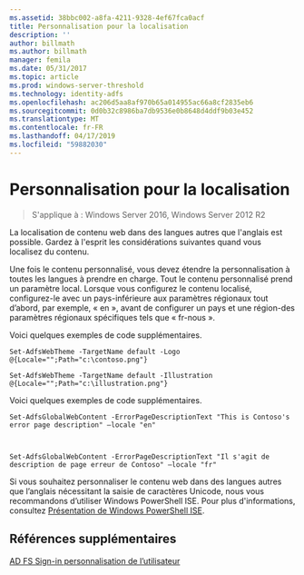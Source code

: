 ```yaml
---
ms.assetid: 38bbc002-a8fa-4211-9328-4ef67fca0acf
title: Personnalisation pour la localisation
description: ''
author: billmath
ms.author: billmath
manager: femila
ms.date: 05/31/2017
ms.topic: article
ms.prod: windows-server-threshold
ms.technology: identity-adfs
ms.openlocfilehash: ac206d5aa8af970b65a014955ac66a8cf2835eb6
ms.sourcegitcommit: 0d0b32c8986ba7db9536e0b8648d4ddf9b03e452
ms.translationtype: MT
ms.contentlocale: fr-FR
ms.lasthandoff: 04/17/2019
ms.locfileid: "59882030"
---
```

# <a name="customization-for-localization"></a>Personnalisation pour la localisation 

>S'applique à : Windows Server 2016, Windows Server 2012 R2

La localisation de contenu web dans des langues autres que l'anglais est possible. Gardez à l'esprit les considérations suivantes quand vous localisez du contenu.  
  
Une fois le contenu personnalisé, vous devez étendre la personnalisation à toutes les langues à prendre en charge. Tout le contenu personnalisé prend un paramètre local. Lorsque vous configurez le contenu localisé, configurez-le avec un pays\-inférieure aux paramètres régionaux tout d’abord, par exemple, « en », avant de configurer un pays et une région\-des paramètres régionaux spécifiques tels que « fr\-nous ».  
  
Voici quelques exemples de code supplémentaires.  
  
    
    Set-AdfsWebTheme -TargetName default -Logo @{Locale="";Path="c:\contoso.png"}  
      
    Set-AdfsWebTheme -TargetName default -Illustration @{Locale="";Path="c:\illustration.png"}  

  
Voici quelques exemples de code supplémentaires.  
  
 
    Set-AdfsGlobalWebContent -ErrorPageDescriptionText "This is Contoso's error page description" –locale "en"  
  
  

    Set-AdfsGlobalWebContent -ErrorPageDescriptionText "Il s'agit de description de page erreur de Contoso" –locale "fr"  
 
  
Si vous souhaitez personnaliser le contenu web dans des langues autres que l’anglais nécessitant la saisie de caractères Unicode, nous vous recommandons d’utiliser Windows PowerShell ISE. Pour plus d'informations, consultez [Présentation de Windows PowerShell ISE](https://technet.microsoft.com/library/dd315244.aspx).  

## <a name="additional-references"></a>Références supplémentaires 
[AD FS Sign-in personnalisation de l’utilisateur](AD-FS-user-sign-in-customization.md) 
